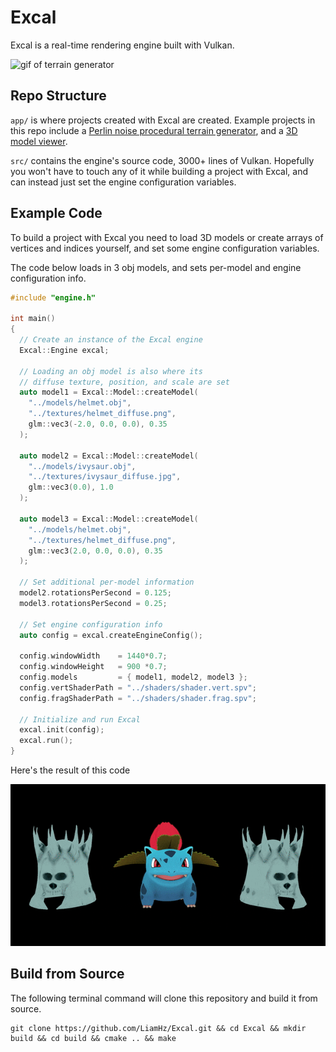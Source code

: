 # Excal

Excal is a real-time rendering engine built with Vulkan.

![gif of terrain generator](https://github.com/LiamHz/Excal/blob/master/docs/assets/terrainGenerator.gif "gif of terrain generator")

## Repo Structure
`app/` is where projects created with Excal are created. Example projects in this repo include a [Perlin noise procedural terrain generator](https://github.com/LiamHz/Excal/blob/master/app/terrainGenerator.cpp), and a [3D model viewer](https://github.com/LiamHz/Excal/blob/master/app/modelViewer.cpp).

`src/` contains the engine's source code, 3000+ lines of Vulkan. Hopefully you won't have to touch any of it while building a project with Excal, and can instead just set the engine configuration variables.

## Example Code
To build a project with Excal you need to load 3D models or create arrays of vertices and indices yourself, and set some engine configuration variables.

The code below loads in 3 obj models, and sets per-model and engine configuration info.

```cpp
#include "engine.h"

int main()
{
  // Create an instance of the Excal engine
  Excal::Engine excal;

  // Loading an obj model is also where its
  // diffuse texture, position, and scale are set
  auto model1 = Excal::Model::createModel(
    "../models/helmet.obj",
    "../textures/helmet_diffuse.png",
    glm::vec3(-2.0, 0.0, 0.0), 0.35
  );

  auto model2 = Excal::Model::createModel(
    "../models/ivysaur.obj",
    "../textures/ivysaur_diffuse.jpg",
    glm::vec3(0.0), 1.0
  );

  auto model3 = Excal::Model::createModel(
    "../models/helmet.obj",
    "../textures/helmet_diffuse.png",
    glm::vec3(2.0, 0.0, 0.0), 0.35
  );

  // Set additional per-model information
  model2.rotationsPerSecond = 0.125;
  model3.rotationsPerSecond = 0.25;

  // Set engine configuration info
  auto config = excal.createEngineConfig();

  config.windowWidth    = 1440*0.7;
  config.windowHeight   = 900 *0.7;
  config.models         = { model1, model2, model3 };
  config.vertShaderPath = "../shaders/shader.vert.spv";
  config.fragShaderPath = "../shaders/shader.frag.spv";

  // Initialize and run Excal
  excal.init(config);
  excal.run();
}
```

Here's the result of this code

![gif of model viewer](https://github.com/LiamHz/Excal/blob/master/docs/assets/modelViewer.gif "gif of model viewer")

## Build from Source
The following terminal command will clone this repository and build it from source.
```
git clone https://github.com/LiamHz/Excal.git && cd Excal && mkdir build && cd build && cmake .. && make
```
